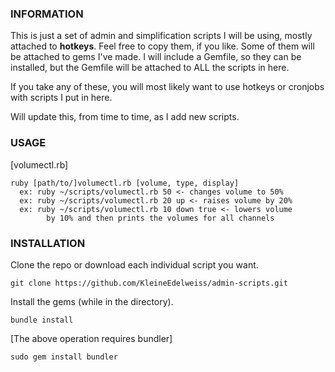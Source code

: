 ### INFORMATION ###
This is just a set of admin and simplification scripts I will be using, mostly attached to **hotkeys**. Feel free to copy them, if you like. Some of them will be attached to gems I've made. I will include a Gemfile, so they can be installed, but the Gemfile will be attached to ALL the scripts in here.

If you take any of these, you will most likely want to use hotkeys or cronjobs with scripts I put in here.

Will update this, from time to time, as I add new scripts.

### USAGE ###
[volumectl.rb]
```
ruby [path/to/]volumectl.rb [volume, type, display]
  ex: ruby ~/scripts/volumectl.rb 50 <- changes volume to 50%
  ex: ruby ~/scripts/volumectl.rb 20 up <- raises volume by 20%
  ex: ruby ~/scripts/volumectl.rb 10 down true <- lowers volume
        by 10% and then prints the volumes for all channels
```

### INSTALLATION ###
Clone the repo or download each individual script you want.
```
git clone https://github.com/KleineEdelweiss/admin-scripts.git
```

Install the gems (while in the directory).
```
bundle install
```

[The above operation requires bundler]
```
sudo gem install bundler
```
